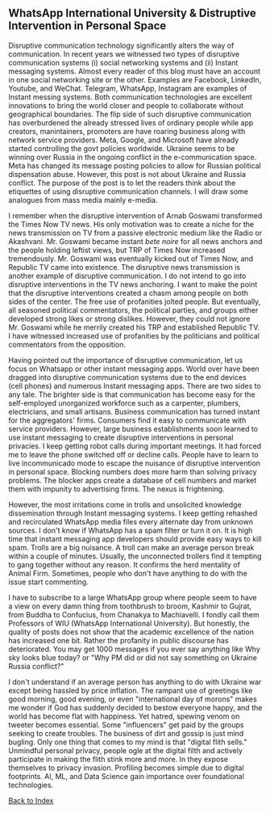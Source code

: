 ##  WhatsApp International University & Distruptive Intervention in Personal Space

Disruptive communication technology significantly alters the way of communication. In recent years we witnessed two 
types of disruptive communication systems (i) social networking systems and (ii) Instant messaging systems. Almost
every reader of this blog must have an account in one social networking site or the other. Examples are Facebook, 
LinkedIn, Youtube, and WeChat. Telegram, WhatsApp, Instagram are examples of Instant messing systems. Both 
communication technologies are excellent innovations to bring the world closer and people to collaborate without
geographical boundaries. The flip side of such disruptive communication has overburdened the already stressed lives of 
ordinary people while app creators, manintainers, promoters are have roaring business along with network service 
providers. Meta, Google, and Microsoft have already started controlling the govt policies worldwide. 
Ukraine seems to be winning over Russia in the ongoing conflict in the e-communication space. Meta has changed its
message posting policies to allow for Russian political dispensation abuse. However, this post is not about Ukraine
and Russia conflict. The purpose of the post is to let the readers think about the etiquettes of using disruptive 
communication channels. I will draw some analogues from mass media mainly e-media. 

I remember when the disruptive intervention of Arnab Goswami transformed the Times Now TV news. His only motivation was 
to create a niche for the news transmission on TV from a passive electronic medium like the Radio or Akashvani. Mr.
Goswami became instant <i>bete noire</i> for all news anchors and the people holding leftist views, but TRP of Times Now 
increased tremendously. Mr. Goswami was eventually kicked out of Times Now, and Republic TV came into existence. The 
disruptive news transmission is another example of disruptive 
communication. I do not intend to go into disruptive interventions in the TV news anchoring. I want to make the point that the 
disruptive interventions created a chasm among people on both sides of the center. The free use of profanities jolted people. But 
eventually, all seasoned political commentators, the political parties, and groups either developed strong likes or strong dislikes. 
However, they could not ignore Mr. Goswami while he merrily created his TRP and established Republic TV. I have witnessed
  increased use of profanities by the politicians and political commentators from the opposition. 

Having pointed out the importance of disruptive communication, let us focus on Whatsapp or other instant messaging apps. World over 
have been dragged into disruptive communication systems due to the end devices (cell phones) and numerous Instant messaging 
apps. There are two sides to any tale. The brighter side is that communication has become easy for the self-employed 
  unorganized workforce such 
as a carpenter, plumbers, electricians, and small artisans. Business communication has turned instant for the 
  aggregators' firms. 
Consumers find it easy to communicate with service providers. However, large business establishments soon learned to use instant 
messaging to create disruptive interventions in personal privacies. I keep getting robot calls during important meetings. It had 
forced me to leave the phone switched off or decline calls. People have to learn to live incommunicado mode to escape the nuisance of disruptive 
intervention in personal space. Blocking numbers does more harm than solving privacy problems. The blocker apps create a database 
of cell numbers and market them with impunity to advertising firms. The nexus is frightening.

However, the most irritations come in trolls and unsolicited knowledge dissemination through Instant messaging systems. I keep 
getting rehashed and recirculated WhatsApp media files every alternate day from unknown sources. I don't know if WhatsApp has a spam filter or turn it 
on. It is high time that instant messaging app developers should provide easy ways to kill spam. Trolls are a big nuisance. A troll 
can make an average person break within a couple of minutes. Usually, the unconnected trollers find it tempting to gang together 
without any reason. It confirms the herd mentality of Animal Firm. Sometimes, people who don't have anything to do with the issue 
start commenting.

I have to subscribe to a large WhatsApp group where people seem to have a view on every damn thing from toothbrush to broom, Kashmir 
to Gujrat, from Buddha to Confucius, from Chanakya to Machiavelli. I fondly call them Professors of WIU (WhatsApp International 
University). But honestly, the quality of posts does not show that the academic excellence of the nation has increased one bit. 
Rather the profanity in public discourse has deteriorated. You may get 1000 messages if you ever say anything like Why sky looks 
blue today? or "Why PM did or did not say something on Ukraine Russia conflict?"

I don't understand if an average person has anything to do with Ukraine war except being hassled by price inflation. The 
rampant use of greetings like good morning, good evening, or even "international day of morons" makes me wonder if God has suddenly 
decided to bestow everyone happy, and the world has become flat with happiness. Yet hatred, spewing venom on tweeter becomes essential. Some 
"influencers" get paid by the groups seeking to create troubles. The business of dirt and gossip is just mind bugling. Only one 
thing that comes to my mind is that "digital flith sells." Unmindful personal privacy, people ogle at the digital filth and actively 
participate in making the flith stink more and more. In they expose themselves to privacy invasion. Profiling becomes simple due to digital 
footprints. AI, ML, and Data Science gain importance over foundational technologies.

[Back to Index](../index.md)
